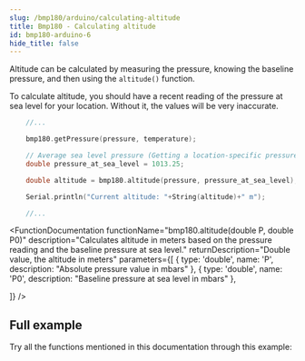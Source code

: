 ```yaml
---
slug: /bmp180/arduino/calculating-altitude
title: Bmp180 - Calculating altitude
id: bmp180-arduino-6
hide_title: false
---
```


Altitude can be calculated by measuring the pressure, knowing the baseline pressure, and then using the `altitude()` function.

<WarningBox>To calculate altitude, you should have a recent reading of the pressure at sea level for your location. Without it, the values will be very inaccurate.</WarningBox>

```cpp
    //...

    bmp180.getPressure(pressure, temperature);

    // Average sea level pressure (Getting a location-specific pressure is far more precise)
    double pressure_at_sea_level = 1013.25;

    double altitude = bmp180.altitude(pressure, pressure_at_sea_level);

    Serial.println("Current altitude: "+String(altitude)+" m");

    //...
```
<CenteredImage src="/img/bmp180/bmp180_altitude.png" alt="Serial monitor altitude readings" caption="Serial monitor" width="100%" />

<FunctionDocumentation
  functionName="bmp180.altitude(double P, double P0)"
  description="Calculates altitude in meters based on the pressure reading and the baseline pressure at sea level."
  returnDescription="Double value, the altitude in meters"
  parameters={[
  { type: 'double', name: 'P', description: "Absolute pressure value in mbars" },
  { type: 'double', name: 'P0', description: "Baseline pressure at sea level in mbars" },

  ]}
/>

## Full example
Try all the functions mentioned in this documentation through this example:

<QuickLink 
  title="TempAndPressure.ino" 
  description="Example file for using BMP180 sensor with easyC/Qwiic/I2C"
  url="https://github.com/SolderedElectronics/Soldered-BMP180-Temperature-Pressure-Sensor-Arduino-Library/blob/main/examples/TempAndPressure/TempAndPressure.ino" 
/>